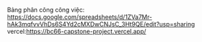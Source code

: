 Bảng phân công công việc:
https://docs.google.com/spreadsheets/d/1ZVa7Mr-hAk3mqfvvVhDs6S4Yd2cMXDwCNJsC_3Ht9QE/edit?usp=sharing
vercel:https://bc66-capstone-project.vercel.app/
